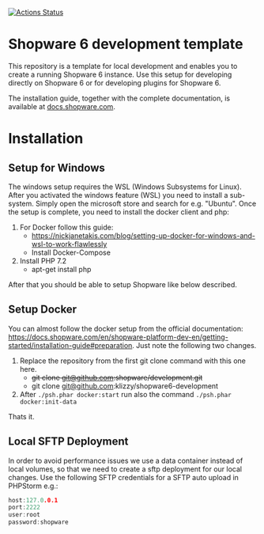 [![Actions Status](https://github.com/Klizzy/shopware6-development/workflows/Project%20setup/badge.svg)](https://github.com/Klizzy/shopware6-development/actions)

# Shopware 6 development template

This repository is a template for local development and enables you to create a running Shopware 6 instance.
Use this setup for developing directly on Shopware 6 or for developing plugins for Shopware 6.

The installation guide, together with the complete documentation, is available at [docs.shopware.com](https://docs.shopware.com/en/shopware-platform-dev-en/getting-started).

# Installation

## Setup for Windows
The windows setup requires the WSL (Windows Subsystems for Linux). After you activated the windows feature (WSL) you need to install a sub-system. Simply open the microsoft store and search for e.g. "Ubuntu". Once the setup is complete, you need to install the docker client and php:

1. For Docker follow this guide:
    - https://nickjanetakis.com/blog/setting-up-docker-for-windows-and-wsl-to-work-flawlessly
    - Install Docker-Compose
2. Install PHP 7.2
    - apt-get install php

After that you should be able to setup Shopware like below described.

## Setup Docker
You can almost follow the docker setup from the official documentation: https://docs.shopware.com/en/shopware-platform-dev-en/getting-started/installation-guide#preparation. Just note the following two changes.
1. Replace the repository from the first git clone command with this one here.
	-  ~~git clone git@github.com:shopware/development.git~~ 
	- git clone git@github.com:klizzy/shopware6-development 
2. After `./psh.phar docker:start` run also the command `./psh.phar docker:init-data`

Thats it.

## Local SFTP Deployment

In order to avoid performance issues we use a data container instead of local volumes, so that we need to create a sftp deployment for our local changes. Use the following SFTP credentials for a SFTP auto upload in PHPStorm e.g.:


```c
host:127.0.0.1
port:2222
user:root
password:shopware
```
